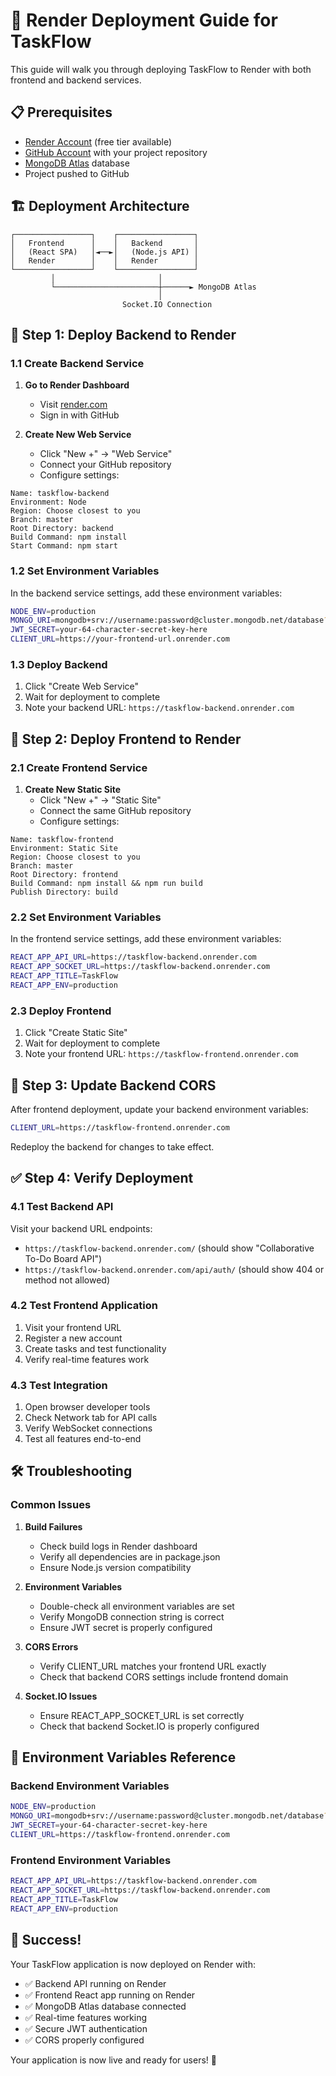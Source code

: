 # 🚀 Render Deployment Guide for TaskFlow

This guide will walk you through deploying TaskFlow to Render with both frontend and backend services.

## 📋 Prerequisites

- [Render Account](https://render.com) (free tier available)
- [GitHub Account](https://github.com) with your project repository
- [MongoDB Atlas](https://www.mongodb.com/cloud/atlas) database
- Project pushed to GitHub

## 🏗️ Deployment Architecture

```
┌─────────────────┐    ┌─────────────────┐
│   Frontend      │    │   Backend       │
│   (React SPA)   │◄──►│   (Node.js API) │
│   Render        │    │   Render        │
└─────────────────┘    └─────────────────┘
         │                       │
         └───────────────────────┼──────► MongoDB Atlas
                                 │
                         Socket.IO Connection
```

## 🔧 Step 1: Deploy Backend to Render

### 1.1 Create Backend Service

1. **Go to Render Dashboard**
   - Visit [render.com](https://render.com)
   - Sign in with GitHub

2. **Create New Web Service**
   - Click "New +" → "Web Service"
   - Connect your GitHub repository
   - Configure settings:

```
Name: taskflow-backend
Environment: Node
Region: Choose closest to you
Branch: master
Root Directory: backend
Build Command: npm install
Start Command: npm start
```

### 1.2 Set Environment Variables

In the backend service settings, add these environment variables:

```bash
NODE_ENV=production
MONGO_URI=mongodb+srv://username:password@cluster.mongodb.net/database?retryWrites=true&w=majority&ssl=true&tlsAllowInvalidCertificates=true
JWT_SECRET=your-64-character-secret-key-here
CLIENT_URL=https://your-frontend-url.onrender.com
```

### 1.3 Deploy Backend

1. Click "Create Web Service"
2. Wait for deployment to complete
3. Note your backend URL: `https://taskflow-backend.onrender.com`

## 🎨 Step 2: Deploy Frontend to Render

### 2.1 Create Frontend Service

1. **Create New Static Site**
   - Click "New +" → "Static Site"
   - Connect the same GitHub repository
   - Configure settings:

```
Name: taskflow-frontend
Environment: Static Site
Region: Choose closest to you
Branch: master
Root Directory: frontend
Build Command: npm install && npm run build
Publish Directory: build
```

### 2.2 Set Environment Variables

In the frontend service settings, add these environment variables:

```bash
REACT_APP_API_URL=https://taskflow-backend.onrender.com
REACT_APP_SOCKET_URL=https://taskflow-backend.onrender.com
REACT_APP_TITLE=TaskFlow
REACT_APP_ENV=production
```

### 2.3 Deploy Frontend

1. Click "Create Static Site"
2. Wait for deployment to complete
3. Note your frontend URL: `https://taskflow-frontend.onrender.com`

## 🔄 Step 3: Update Backend CORS

After frontend deployment, update your backend environment variables:

```bash
CLIENT_URL=https://taskflow-frontend.onrender.com
```

Redeploy the backend for changes to take effect.

## ✅ Step 4: Verify Deployment

### 4.1 Test Backend API

Visit your backend URL endpoints:
- `https://taskflow-backend.onrender.com/` (should show "Collaborative To-Do Board API")
- `https://taskflow-backend.onrender.com/api/auth/` (should show 404 or method not allowed)

### 4.2 Test Frontend Application

1. Visit your frontend URL
2. Register a new account
3. Create tasks and test functionality
4. Verify real-time features work

### 4.3 Test Integration

1. Open browser developer tools
2. Check Network tab for API calls
3. Verify WebSocket connections
4. Test all features end-to-end

## 🛠️ Troubleshooting

### Common Issues

1. **Build Failures**
   - Check build logs in Render dashboard
   - Verify all dependencies are in package.json
   - Ensure Node.js version compatibility

2. **Environment Variables**
   - Double-check all environment variables are set
   - Verify MongoDB connection string is correct
   - Ensure JWT secret is properly configured

3. **CORS Errors**
   - Verify CLIENT_URL matches your frontend URL exactly
   - Check that backend CORS settings include frontend domain

4. **Socket.IO Issues**
   - Ensure REACT_APP_SOCKET_URL is set correctly
   - Check that backend Socket.IO is properly configured

## 🔧 Environment Variables Reference

### Backend Environment Variables
```bash
NODE_ENV=production
MONGO_URI=mongodb+srv://username:password@cluster.mongodb.net/database?retryWrites=true&w=majority&ssl=true&tlsAllowInvalidCertificates=true
JWT_SECRET=your-64-character-secret-key-here
CLIENT_URL=https://taskflow-frontend.onrender.com
```

### Frontend Environment Variables
```bash
REACT_APP_API_URL=https://taskflow-backend.onrender.com
REACT_APP_SOCKET_URL=https://taskflow-backend.onrender.com
REACT_APP_TITLE=TaskFlow
REACT_APP_ENV=production
```

## 🎉 Success!

Your TaskFlow application is now deployed on Render with:
- ✅ Backend API running on Render
- ✅ Frontend React app running on Render
- ✅ MongoDB Atlas database connected
- ✅ Real-time features working
- ✅ Secure JWT authentication
- ✅ CORS properly configured

Your application is now live and ready for users! 🚀 